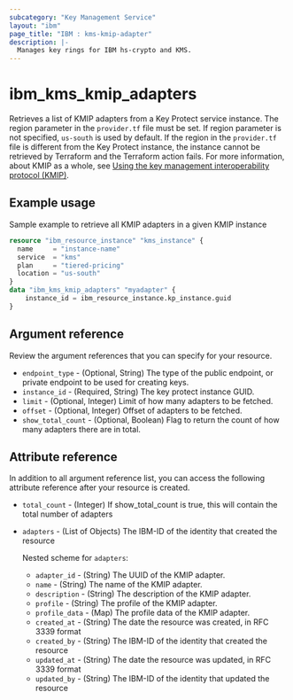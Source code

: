 ```yaml
---
subcategory: "Key Management Service"
layout: "ibm"
page_title: "IBM : kms-kmip-adapter"
description: |-
  Manages key rings for IBM hs-crypto and KMS.
---
```


# ibm_kms_kmip_adapters
Retrieves a list of KMIP adapters from a Key Protect service instance. The region parameter in the `provider.tf` file must be set. If region parameter is not specified, `us-south` is used by default. If the region in the `provider.tf` file is different from the Key Protect instance, the instance cannot be retrieved by  Terraform and the  Terraform action fails.
For more information, about KMIP as a whole, see [Using the key management interoperability protocol (KMIP)](https://cloud.ibm.com/docs/key-protect?topic=key-protect-kmip&interface=ui).


## Example usage 
Sample example to retrieve all KMIP adapters in a given KMIP instance

```terraform
resource "ibm_resource_instance" "kms_instance" {
  name     = "instance-name"
  service  = "kms"
  plan     = "tiered-pricing"
  location = "us-south"
}
data "ibm_kms_kmip_adapters" "myadapter" {
    instance_id = ibm_resource_instance.kp_instance.guid
}
```


## Argument reference
Review the argument references that you can specify for your resource. 

- `endpoint_type` - (Optional, String) The type of the public endpoint, or private endpoint to be used for creating keys.
- `instance_id` - (Required, String) The key protect instance GUID.
- `limit` - (Optional, Integer) Limit of how many adapters to be fetched.
- `offset` - (Optional, Integer) Offset of adapters to be fetched.
- `show_total_count` - (Optional, Boolean) Flag to return the count of how many adapters there are in total.

## Attribute reference
In addition to all argument reference list, you can access the following attribute reference after your resource is created.

- `total_count` - (Integer) If show_total_count is true, this will contain the total number of adapters
- `adapters` - (List of Objects) The IBM-ID of the identity that created the resource

    Nested scheme for `adapters`:
    - `adapter_id` - (String) The UUID of the KMIP adapter.
    - `name` - (String) The name of the KMIP adapter.
    - `description` - (String) The description of the KMIP adapter.
    - `profile` - (String) The profile of the KMIP adapter.
    - `profile_data` - (Map) The profile data of the KMIP adapter.
    - `created_at` - (String) The date the resource was created, in RFC 3339 format
    - `created_by` - (String) The IBM-ID of the identity that created the resource
    - `updated_at` - (String) The date the resource was updated, in RFC 3339 format
    - `updated_by` - (String) The IBM-ID of the identity that updated the resource
